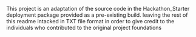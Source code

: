 This project is an adaptation of the source code in the Hackathon_Starter deployment package provided as a pre-existing build. leaving the rest of this readme intacked in TXT file format in order to give credit to the individuals who contributed to the original project foundations
